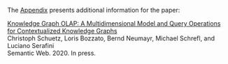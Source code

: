 The [Appendix](appendix.pdf) presents additional information for the paper:

[Knowledge Graph OLAP: A Multidimensional Model and Query Operations for Contextualized Knowledge Graphs](http://www.semantic-web-journal.net/content/knowledge-graph-olap-multidimensional-model-and-query-operations-contextualized-knowledge-0)  
Christoph Schuetz, Loris Bozzato, Bernd Neumayr, Michael Schrefl, and Luciano Serafini  
Semantic Web. 2020. In press.
